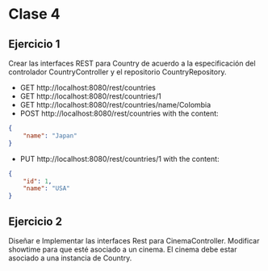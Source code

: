 # Clase 4

## Ejercicio 1
Crear las interfaces REST para Country de acuerdo a la especificación del controlador CountryController y el repositorio CountryRepository.

- GET http://localhost:8080/rest/countries
- GET http://localhost:8080/rest/countries/1
- GET http://localhost:8080/rest/countries/name/Colombia
- POST http://localhost:8080/rest/countries with the content:
```json
{
	"name": "Japan"
}
```
- PUT http://localhost:8080/rest/countries/1 with the content:
```json
{
	"id": 1,
	"name": "USA"
}
```

## Ejercicio 2
Diseñar e Implementar las interfaces Rest para CinemaController. Modificar showtime para que esté asociado a un cinema. El cinema debe estar asociado a una instancia de Country.
